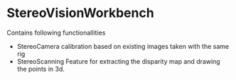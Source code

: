 # StereoVisionWorkbench


Contains following functionallities 

- StereoCamera calibration based on existing images taken with the same rig
- StereoScanning Feature for extracting the disparity map and drawing the points
  in 3d.
  
